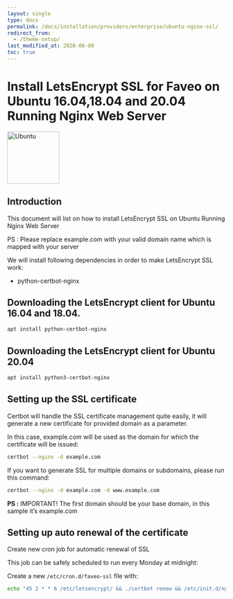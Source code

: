 ```yaml
---
layout: single
type: docs
permalink: /docs/installation/providers/enterprise/ubuntu-nginx-ssl/
redirect_from:
  - /theme-setup/
last_modified_at: 2020-06-09
toc: true
---
```


# Install LetsEncrypt SSL for Faveo on Ubuntu 16.04,18.04 and 20.04 Running Nginx Web Server <!-- omit in toc -->

<img alt="Ubuntu" src="https://upload.wikimedia.org/wikipedia/commons/thumb/a/ab/Logo-ubuntu_cof-orange-hex.svg/120px-Logo-ubuntu_cof-orange-hex.svg.png" width="120" height="120" />

## Introduction
This document will list on how to install LetsEncrypt SSL on Ubuntu Running Nginx Web Server

PS : Please replace example.com with your valid domain name which is mapped with your server

We will install following dependencies in order to make LetsEncrypt SSL work:

- python-certbot-nginx


## Downloading the LetsEncrypt client for Ubuntu 16.04 and 18.04.

```sh
apt install python-certbot-nginx
```

## Downloading the LetsEncrypt client for Ubuntu 20.04

```sh
apt install python3-certbot-nginx
```
## Setting up the SSL certificate

Certbot will handle the SSL certificate management quite easily, it will generate a new certificate for provided domain as a parameter.

In this case, example.com will be used as the domain for which the certificate will be issued:

```sh
certbot --nginx -d example.com
```
If you want to generate SSL for multiple domains or subdomains, please run this command:

```sh
certbot --nginx -d example.com -d www.example.com
```
**PS :** IMPORTANT! The first domain should be your base domain, in this sample it’s example.com

## Setting up auto renewal of the certificate

Create new cron job for automatic renewal of SSL

This job can be safely scheduled to run every Monday at midnight:

Create a new `/etc/cron.d/faveo-ssl` file with:

```sh
echo "45 2 * * 6 /etc/letsencrypt/ && ./certbot renew && /etc/init.d/nginx restart " | sudo tee /etc/cron.d/faveo-ssl
```